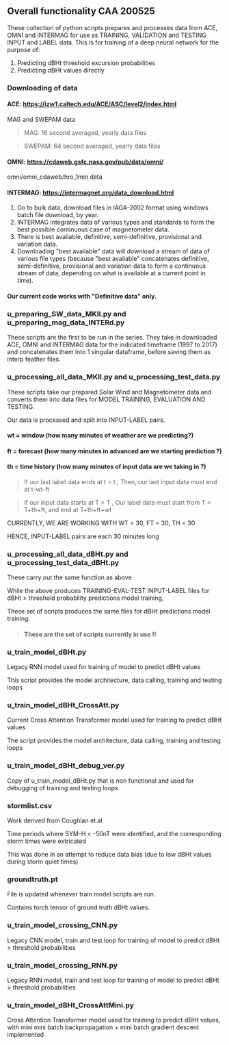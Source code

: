 ## Overall functionality CAA 200525
These collection of python scripts prepares and processes data from ACE, OMNI and INTERMAG for use as TRAINING, VALIDATION and TESTING INPUT and LABEL data.
This is for training of a deep neural network for the purpose of: 
1. Predicting dBHt threshold excursion probabilities
2. Predicting dBHt values directly 

### Downloading of data 
#### ACE: https://izw1.caltech.edu/ACE/ASC/level2/index.html 
MAG and SWEPAM data 

> MAG: 16 second averaged, yearly data files

> SWEPAM: 64 second averaged, yearly data files 


#### OMNI: https://cdaweb.gsfc.nasa.gov/pub/data/omni/
omni/omni_cdaweb/hro_1min data 


#### INTERMAG: https://intermagnet.org/data_download.html 
1. Go to bulk data, download files in IAGA-2002 format using windows batch file download, by year.
2. INTERMAG integrates data of various types and standards to form the best possible continuous case of magnetometer data.
3. There is best available, definitive, semi-definitive, provisional and variation data.
4. Downloading "best available" data will download a stream of data of various file types (because "best available" concatenates definitive, semi-definitive, provisional and variation data to form a continuous stream of data, depending on what is available at a current point in time).

#### Our current code works with "Definitive data" only.

### u_preparing_SW_data_MKII.py and u_preparing_mag_data_INTERd.py 

These scripts are the first to be run in the series. They take in downloaded ACE, OMNI and INTERMAG data for the indicated timeframe (1997 to 2017) and concatenates them into 1 singular dataframe, before saving them as 
interp feather files.

### u_processing_all_data_MKII.py and u_processing_test_data.py 

These scripts take our prepared Solar Wind and Magnetometer data and converts them into data files for MODEL TRAINING, EVALUATION AND TESTING.

Our data is processed and split into INPUT-LABEL pairs.

#### wt = window (how many minutes of weather are we predicting?) 

#### ft = forecast (how many minutes in advanced are we starting prediction ?)

#### th = time history (how many minutes of input data are we taking in ?)


> If our last label data ends at t = t , Then, our last input data must end at t-wt-ft

> If our input data starts at T = T , Our label data must start from T = T+th+ft, and end at T+th+ft+wt

CURRENTLY, WE ARE WORKING WITH WT = 30, FT = 30, TH = 30

HENCE, INPUT-LABEL pairs are each 30 minutes long

### u_processing_all_data_dBHt.py and u_processing_test_data_dBHt.py 

These carry out the same function as above

While the above produces TRAINING-EVAL-TEST INPUT-LABEL files for dBHt > threshold probability predictions model training,

These set of scripts produces the same files for dBHt predictions model training.

> #### These are the set of scripts currently in use !!


### u_train_model_dBHt.py 

Legacy RNN model used for training of model to predict dBHt values

This script provides the model architecture, data calling, training and testing loops

### u_train_model_dBHt_CrossAtt.py

Current Cross Attention Transformer model used for training to predict dBHt values

The script provides the model architecture, data calling, training and testing loops

### u_train_model_dBHt_debug_ver.py 

Copy of u_train_model_dBHt.py that is non functional and used for debugging of training and testing loops

### stormlist.csv

Work derived from Coughlan et.al 

Time periods where SYM-H < -50nT were identified, and the corresponding storm times were extricated 

This was done in an attempt to reduce data bias (due to low dBHt values during storm quiet times)

### groundtruth.pt

File is updated whenever train model scripts are run. 

Contains torch tensor of ground truth dBHt values. 

### u_train_model_crossing_CNN.py 

Legacy CNN model, train and test loop for training of model to predict dBHt > threshold probabilities

### u_train_model_crossing_RNN.py

Legacy RNN model, train and test loop for training of model to predict dBHt > threshold probabilities

### u_train_model_dBHt_CrossAttMini.py

Cross Attention Transformer model used for training to predict dBHt values, with mini mini batch backpropagation + mini batch gradient descent implemented
